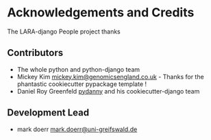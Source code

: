 
# Acknowledgements and Credits

The LARA-django People project thanks


Contributors
------------

* The whole python and python-django team
* Mickey Kim <mickey.kim@genomicsengland.co.uk>  - Thanks for the phantastic cookiecutter pypackage template !
* Daniel Roy Greenfeld  <a href="https://github.com/pydanny">pydanny</a> and his cookiecutter-django team


Development Lead
----------------

* mark doerr <mark.doerr@uni-greifswald.de>